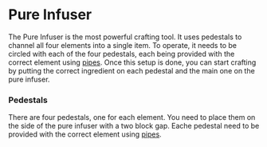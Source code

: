 Pure Infuser
============

The Pure Infuser is the most powerful crafting tool. It uses pedestals to channel all four elements into a single item.
To operate, it needs to be circled with each of the four pedestals, each being provided with the correct element using [pipes].
Once this setup is done, you can start crafting by putting the correct ingredient on each pedestal and the main one on the pure infuser.

### Pedestals

There are four pedestals, one for each element. You need to place them on the side of the pure infuser with a two block gap. Eache pedestal need to be provided with the correct element using [pipes].

[pipes]: ../pipes